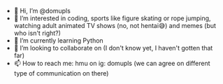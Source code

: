 - 👋 Hi, I’m @domupls
- 👀 I’m interested in coding, sports like figure skating or rope jumping, watching adult animated TV shows (no, not hentai😅) and memes (but who isn't right?)
- 🌱 I’m currently learning Python
- 💞️ I’m looking to collaborate on (I don't know yet, I haven't gotten that far)
- 📫 How to reach me: hmu on ig: domupls (we can agree on different type of communication on there)

<!---
domupls/domupls is a ✨ special ✨ repository because its `README.md` (this file) appears on your GitHub profile.
You can click the Preview link to take a look at your changes.
--->
